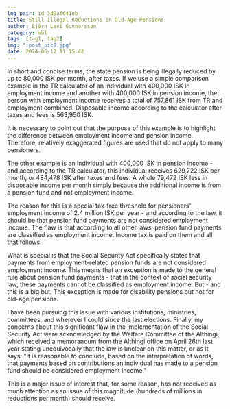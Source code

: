 ```yaml
---
lng_pair: id_3d9af641eb
title: Still Illegal Reductions in Old-Age Pensions
author: Björn Leví Gunnarsson
category: mbl
tags: [tag1, tag2]
img: ":post_pic8.jpg"
date: 2024-06-12 11:15:42
---
```

In short and concise terms, the state pension is being illegally reduced by up to 80,000 ISK per month, after taxes. If we use a simple comparison example in the TR calculator of an individual with 400,000 ISK in employment income and another with 400,000 ISK in pension income, the person with employment income receives a total of 757,861 ISK from TR and employment combined. Disposable income according to the calculator after taxes and fees is 563,950 ISK.

It is necessary to point out that the purpose of this example is to highlight the difference between employment income and pension income. Therefore, relatively exaggerated figures are used that do not apply to many pensioners.

The other example is an individual with 400,000 ISK in pension income - and according to the TR calculator, this individual receives 629,722 ISK per month, or 484,478 ISK after taxes and fees. A whole 79,472 ISK less in disposable income per month simply because the additional income is from a pension fund and not employment income.

The reason for this is a special tax-free threshold for pensioners' employment income of 2.4 million ISK per year - and according to the law, it should be that pension fund payments are not considered employment income. The flaw is that according to all other laws, pension fund payments are classified as employment income. Income tax is paid on them and all that follows.

What is special is that the Social Security Act specifically states that payments from employment-related pension funds are not considered employment income. This means that an exception is made to the general rule about pension fund payments - that in the context of social security law, these payments cannot be classified as employment income. But - and this is a big but. This exception is made for disability pensions but not for old-age pensions.

I have been pursuing this issue with various institutions, ministries, committees, and wherever I could since the last elections. Finally, my concerns about this significant flaw in the implementation of the Social Security Act were acknowledged by the Welfare Committee of the Althingi, which received a memorandum from the Althingi office on April 26th last year stating unequivocally that the law is unclear on this matter, or as it says: "It is reasonable to conclude, based on the interpretation of words, that payments based on contributions an individual has made to a pension fund should be considered employment income."

This is a major issue of interest that, for some reason, has not received as much attention as an issue of this magnitude (hundreds of millions in reductions per month) should receive.
